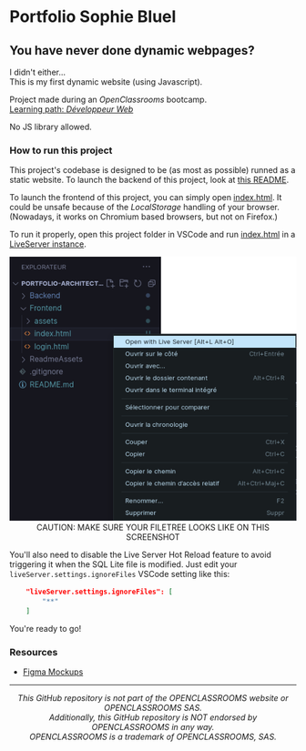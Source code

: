 # Portfolio Sophie Bluel

## You have never done dynamic webpages?

I didn't either...  
This is my first dynamic website (using Javascript).

Project made during an _OpenClassrooms_ bootcamp.  
[Learning path: _Développeur Web_](https://openclassrooms.com/fr/paths/717-developpeur-web)

No JS library allowed.

### How to run this project

This project's codebase is designed to be (as most as possible) runned as a static website.
To launch the backend of this project, look at [this README](./Backend/ReadMe.md).

To launch the frontend of this project, you can simply open [index.html](./Frontend/index.html).
It could be unsafe because of the _LocalStorage_ handling of your browser.
(Nowadays, it works on Chromium based browsers, but not on Firefox.)

To run it properly, open this project folder in VSCode and run [index.html](./Frontend/index.html) in a [LiveServer instance](https://marketplace.visualstudio.com/items?itemName=ritwickdey.LiveServer).

<p align="center"><img src="./ReadmeAssets/RunWithLiveServer.png" alt="Run with Live Server example" />CAUTION: MAKE SURE YOUR FILETREE LOOKS LIKE ON THIS SCREENSHOT</p>

You'll also need to disable the Live Server Hot Reload feature to avoid triggering it when the SQL Lite file is modified.
Just edit your `liveServer.settings.ignoreFiles` VSCode setting like this:
```json
    "liveServer.settings.ignoreFiles": [
        "**"
    ]
```

You're ready to go!

### Resources

- [Figma Mockups](www.figma.com/file/kfKHknHySoTibZfdolGAX6/Desktop)

---

<p align="center"><em>This GitHub repository is not part of the OPENCLASSROOMS website or OPENCLASSROOMS SAS.<br>Additionally, this GitHub repository is NOT endorsed by OPENCLASSROOMS in any way.<br>OPENCLASSROOMS is a trademark of OPENCLASSROOMS, SAS.</em></p>